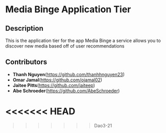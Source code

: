 # Media Binge Application Tier 

## Description
This is the application tier for the app Media Binge a service allows you to discover new media based off of user recommendations 

## Contributors 

 - **Thanh Nguyen**(https://github.com/thanhhnguyen23)
 - **Omar Jamal**(https://github.com/ojamal02)
 - **Jaitee Pitts**(https://github.com/jaiteep)
 - **Abe Schroeder**(https://github.com/AbeSchroeder)

<<<<<<< HEAD
=======



>>>>>>> Dao3-21
